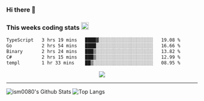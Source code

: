 ### Hi there 👋

<!--START_SECTION:giphy-->
<!--END_SECTION:giphy-->

### This weeks coding stats <img src="https://media1.giphy.com/media/LmNwrBhejkK9EFP504/giphy.gif?cid=ecf05e4723nsktnyyj53u162g7cy5rjqfg6gz06kxdg5y55g&rid=giphy.gif" width="20" height="20" />
<!--START_SECTION:waka-->

```txt
TypeScript   3 hrs 19 mins   ████▓░░░░░░░░░░░░░░░░░░░░   19.08 %
Go           2 hrs 54 mins   ████░░░░░░░░░░░░░░░░░░░░░   16.66 %
Binary       2 hrs 24 mins   ███▒░░░░░░░░░░░░░░░░░░░░░   13.82 %
C#           2 hrs 15 mins   ███▒░░░░░░░░░░░░░░░░░░░░░   12.99 %
templ        1 hr 33 mins    ██▒░░░░░░░░░░░░░░░░░░░░░░   08.95 %
```

<!--END_SECTION:waka-->

<!--START_SECTION:comicstrip-->
<p align="center">
 <a href="https://xkcd.com/">
 <img src="https://imgs.xkcd.com/comics/machine.png" />
</a>
</p>
<!--END_SECTION:comicstrip-->

---

![ism0080's Github Stats](https://github-readme-stats.vercel.app/api?username=ism0080&show_icons=true%hide_border=true&hide=issues)
![Top Langs](https://github-readme-stats.vercel.app/api/top-langs/?username=ism0080&layout=compact)

<!--
**ism0080/ism0080** is a ✨ _special_ ✨ repository because its `README.md` (this file) appears on your GitHub profile.

Here are some ideas to get you started:

- 🔭 I’m currently working on ...
- 🌱 I’m currently learning ...
- 👯 I’m looking to collaborate on ...
- 🤔 I’m looking for help with ...
- 💬 Ask me about ...
- 📫 How to reach me: ...
- 😄 Pronouns: ...
- ⚡ Fun fact: ...
-->

